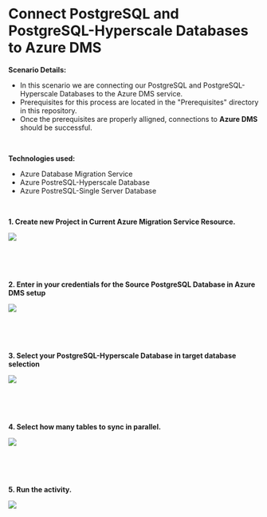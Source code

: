 # Connect PostgreSQL and PostgreSQL-Hyperscale Databases to Azure DMS 

**Scenario Details:**
* In this scenario we are connecting our PostgreSQL and PostgreSQL-Hyperscale Databases to the Azure DMS service.
* Prerequisites for this process are located in the "Prerequisites" directory in this repository.
* Once the prerequisites are properly alligned, connections to **Azure DMS** should be successful.
<br/> 

**Technologies used:**
* Azure Database Migration Service
* Azure PostreSQL-Hyperscale Database
* Azure PostreSQL-Single Server Database
<br/>



**1. Create new Project in Current Azure Migration Service Resource.**

<kbd>
  <img src="/Images/pgToPgHyperImages/1.png">
</kbd></p>

<br/><br/><br/>



**2. Enter in your credentials for the Source PostgreSQL Database in Azure DMS setup**

<kbd>
  <img src="/Images/pgToPgHyperImages/6.png">
</kbd></p>

<br/><br/><br/>



**3. Select your PostgreSQL-Hyperscale Database in target database selection**

<kbd>
  <img src="/Images/pgToPgHyperImages/3.png">
</kbd></p>

<br/><br/><br/>



**4. Select how many tables to sync in parallel.**

<kbd>
  <img src="/Images/pgToPgHyperImages/9.png">
</kbd></p>

<br/><br/><br/>



**5. Run the activity.**

<kbd>
  <img src="/Images/pgToPgHyperImages/10.png">
</kbd></p>

<br/><br/><br/>
